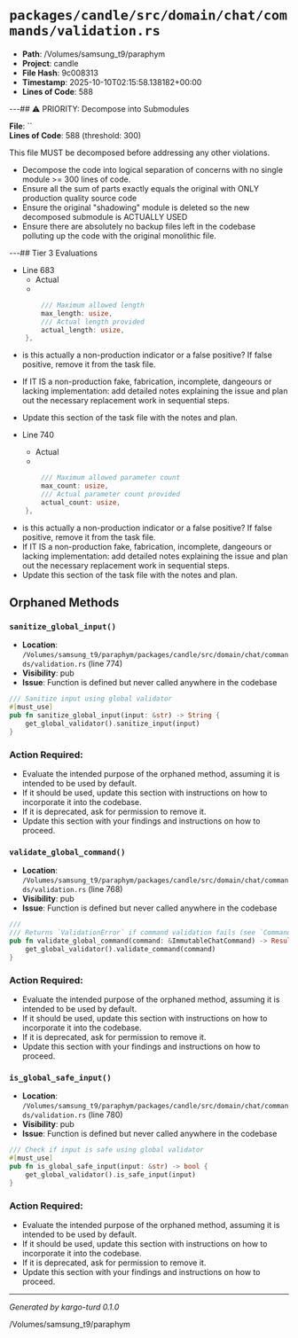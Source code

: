 # `packages/candle/src/domain/chat/commands/validation.rs`

- **Path**: /Volumes/samsung_t9/paraphym
- **Project**: candle
- **File Hash**: 9c008313  
- **Timestamp**: 2025-10-10T02:15:58.138182+00:00  
- **Lines of Code**: 588

---## ⚠️ PRIORITY: Decompose into Submodules

**File**: ``  
**Lines of Code**: 588 (threshold: 300)

This file MUST be decomposed before addressing any other violations.

- Decompose the code into logical separation of concerns with no single module >= 300 lines of code. 
- Ensure all the sum of parts exactly equals the original with ONLY production quality source code
- Ensure the original "shadowing" module is deleted so the new decomposed submodule is ACTUALLY USED
- Ensure there are absolutely no backup files left in the codebase polluting up the code with the original monolithic file.

---## Tier 3 Evaluations


- Line 683
  - Actual
  - 

```rust
        /// Maximum allowed length
        max_length: usize,
        /// Actual length provided
        actual_length: usize,
    },
```

- is this actually a non-production indicator or a false positive? If false positive, remove it from the task file.
- If IT IS a non-production fake, fabrication, incomplete, dangeours or lacking implementation: add detailed notes explaining the issue and plan out the necessary replacement work in sequential steps. 
- Update this section of the task file with the notes and plan.


- Line 740
  - Actual
  - 

```rust
        /// Maximum allowed parameter count
        max_count: usize,
        /// Actual parameter count provided
        actual_count: usize,
    },
```

- is this actually a non-production indicator or a false positive? If false positive, remove it from the task file.
- If IT IS a non-production fake, fabrication, incomplete, dangeours or lacking implementation: add detailed notes explaining the issue and plan out the necessary replacement work in sequential steps. 
- Update this section of the task file with the notes and plan.

## Orphaned Methods


### `sanitize_global_input()`

- **Location**: `/Volumes/samsung_t9/paraphym/packages/candle/src/domain/chat/commands/validation.rs` (line 774)
- **Visibility**: pub
- **Issue**: Function is defined but never called anywhere in the codebase

```rust
/// Sanitize input using global validator
#[must_use]
pub fn sanitize_global_input(input: &str) -> String {
    get_global_validator().sanitize_input(input)
}
```

### Action Required:

- Evaluate the intended purpose of the orphaned method, assuming it is intended to be used by default.
- If it should be used, update this section with instructions on how to incorporate it into the codebase.
- If it is deprecated, ask for permission to remove it.
- Update this section with your findings and instructions on how to proceed.


### `validate_global_command()`

- **Location**: `/Volumes/samsung_t9/paraphym/packages/candle/src/domain/chat/commands/validation.rs` (line 768)
- **Visibility**: pub
- **Issue**: Function is defined but never called anywhere in the codebase

```rust
///
/// Returns `ValidationError` if command validation fails (see `CommandValidator::validate_command`)
pub fn validate_global_command(command: &ImmutableChatCommand) -> Result<(), ValidationError> {
    get_global_validator().validate_command(command)
}
```

### Action Required:

- Evaluate the intended purpose of the orphaned method, assuming it is intended to be used by default.
- If it should be used, update this section with instructions on how to incorporate it into the codebase.
- If it is deprecated, ask for permission to remove it.
- Update this section with your findings and instructions on how to proceed.


### `is_global_safe_input()`

- **Location**: `/Volumes/samsung_t9/paraphym/packages/candle/src/domain/chat/commands/validation.rs` (line 780)
- **Visibility**: pub
- **Issue**: Function is defined but never called anywhere in the codebase

```rust
/// Check if input is safe using global validator
#[must_use]
pub fn is_global_safe_input(input: &str) -> bool {
    get_global_validator().is_safe_input(input)
}
```

### Action Required:

- Evaluate the intended purpose of the orphaned method, assuming it is intended to be used by default.
- If it should be used, update this section with instructions on how to incorporate it into the codebase.
- If it is deprecated, ask for permission to remove it.
- Update this section with your findings and instructions on how to proceed.

---

*Generated by kargo-turd 0.1.0*

/Volumes/samsung_t9/paraphym